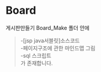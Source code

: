 # Board
 게시판만들기
 Board_Make 폴더 안에  
 >-[jsp java서블릿]소스코드  
 >-페이지구조에 관한 마인드맵 그림  
 >-sql 스크립트  
 가 존재합니다.
